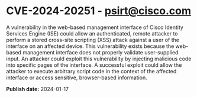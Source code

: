 # CVE-2024-20251 - psirt@cisco.com

A vulnerability in the web-based management interface of Cisco Identity Services Engine (ISE) could allow an authenticated, remote attacker to perform a stored cross-site scripting (XSS) attack against a user of the interface on an affected device. This vulnerability exists because the web-based management interface does not properly validate user-supplied input. An attacker could exploit this vulnerability by injecting malicious code into specific pages of the interface. A successful exploit could allow the attacker to execute arbitrary script code in the context of the affected interface or access sensitive, browser-based information.

**Publish date:** 2024-01-17
